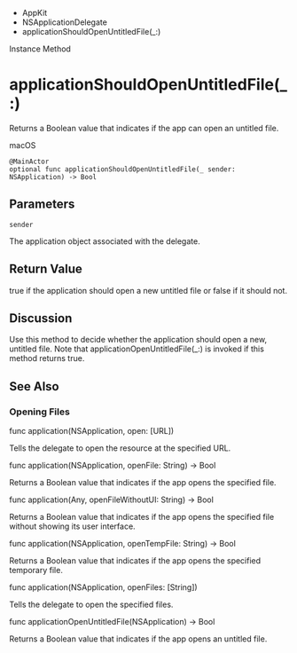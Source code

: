 

- AppKit
- NSApplicationDelegate
-  applicationShouldOpenUntitledFile(\_:) 

Instance Method

# applicationShouldOpenUntitledFile(\_:)

Returns a Boolean value that indicates if the app can open an untitled file.

macOS

``` source
@MainActor
optional func applicationShouldOpenUntitledFile(_ sender: NSApplication) -> Bool
```

## Parameters 

`sender`  

The application object associated with the delegate.

## Return Value

true if the application should open a new untitled file or false if it should not.

## Discussion

Use this method to decide whether the application should open a new, untitled file. Note that applicationOpenUntitledFile(_:) is invoked if this method returns true.

## See Also

### Opening Files

func application(NSApplication, open: [URL])

Tells the delegate to open the resource at the specified URL.

func application(NSApplication, openFile: String) -> Bool

Returns a Boolean value that indicates if the app opens the specified file.

func application(Any, openFileWithoutUI: String) -> Bool

Returns a Boolean value that indicates if the app opens the specified file without showing its user interface.

func application(NSApplication, openTempFile: String) -> Bool

Returns a Boolean value that indicates if the app opens the specified temporary file.

func application(NSApplication, openFiles: [String])

Tells the delegate to open the specified files.

func applicationOpenUntitledFile(NSApplication) -> Bool

Returns a Boolean value that indicates if the app opens an untitled file.

